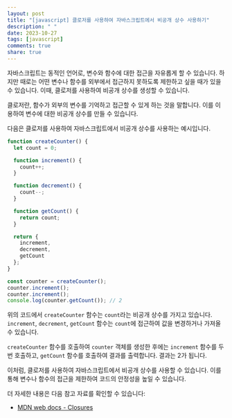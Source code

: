 ```yaml
---
layout: post
title: "[javascript] 클로저를 사용하여 자바스크립트에서 비공개 상수 사용하기"
description: " "
date: 2023-10-27
tags: [javascript]
comments: true
share: true
---
```


자바스크립트는 동적인 언어로, 변수와 함수에 대한 접근을 자유롭게 할 수 있습니다. 하지만 때로는 어떤 변수나 함수를 외부에서 접근하지 못하도록 제한하고 싶을 때가 있을 수 있습니다. 이때, 클로저를 사용하여 비공개 상수를 생성할 수 있습니다.

클로저란, 함수가 외부의 변수를 기억하고 접근할 수 있게 하는 것을 말합니다. 이를 이용하여 변수에 대한 비공개 상수를 만들 수 있습니다.

다음은 클로저를 사용하여 자바스크립트에서 비공개 상수를 사용하는 예시입니다.

```javascript
function createCounter() {
  let count = 0;

  function increment() {
    count++;
  }

  function decrement() {
    count--;
  }

  function getCount() {
    return count;
  }

  return {
    increment,
    decrement,
    getCount
  };
}

const counter = createCounter();
counter.increment();
counter.increment();
console.log(counter.getCount()); // 2
```

위의 코드에서 `createCounter` 함수는 `count`라는 비공개 상수를 가지고 있습니다. `increment`, `decrement`, `getCount` 함수는 `count`에 접근하여 값을 변경하거나 가져올 수 있습니다.

`createCounter` 함수를 호출하여 `counter` 객체를 생성한 후에는 `increment` 함수를 두 번 호출하고, `getCount` 함수를 호출하여 결과를 출력합니다. 결과는 2가 됩니다.

이처럼, 클로저를 사용하여 자바스크립트에서 비공개 상수를 사용할 수 있습니다. 이를 통해 변수나 함수의 접근을 제한하여 코드의 안정성을 높일 수 있습니다.

더 자세한 내용은 다음 참고 자료를 확인할 수 있습니다:

- [MDN web docs - Closures](https://developer.mozilla.org/en-US/docs/Web/JavaScript/Closures)